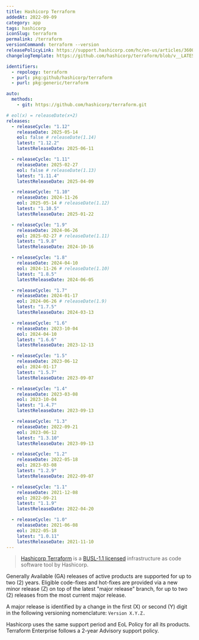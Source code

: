 ```yaml
---
title: Hashicorp Terraform
addedAt: 2022-09-09
category: app
tags: hashicorp
iconSlug: terraform
permalink: /terraform
versionCommand: terraform --version
releasePolicyLink: https://support.hashicorp.com/hc/en-us/articles/360021185113-Support-Period-and-End-of-Life-EOL-Policy
changelogTemplate: https://github.com/hashicorp/terraform/blob/v__LATEST__/CHANGELOG.md

identifiers:
  - repology: terraform
  - purl: pkg:github/hashicorp/terraform
  - purl: pkg:generic/terraform

auto:
  methods:
    - git: https://github.com/hashicorp/terraform.git

# eol(x) = releaseDate(x+2)
releases:
  - releaseCycle: "1.12"
    releaseDate: 2025-05-14
    eol: false # releaseDate(1.14)
    latest: "1.12.2"
    latestReleaseDate: 2025-06-11

  - releaseCycle: "1.11"
    releaseDate: 2025-02-27
    eol: false # releaseDate(1.13)
    latest: "1.11.4"
    latestReleaseDate: 2025-04-09

  - releaseCycle: "1.10"
    releaseDate: 2024-11-26
    eol: 2025-05-14 # releaseDate(1.12)
    latest: "1.10.5"
    latestReleaseDate: 2025-01-22

  - releaseCycle: "1.9"
    releaseDate: 2024-06-26
    eol: 2025-02-27 # releaseDate(1.11)
    latest: "1.9.8"
    latestReleaseDate: 2024-10-16

  - releaseCycle: "1.8"
    releaseDate: 2024-04-10
    eol: 2024-11-26 # releaseDate(1.10)
    latest: "1.8.5"
    latestReleaseDate: 2024-06-05

  - releaseCycle: "1.7"
    releaseDate: 2024-01-17
    eol: 2024-06-26 # releaseDate(1.9)
    latest: "1.7.5"
    latestReleaseDate: 2024-03-13

  - releaseCycle: "1.6"
    releaseDate: 2023-10-04
    eol: 2024-04-10
    latest: "1.6.6"
    latestReleaseDate: 2023-12-13

  - releaseCycle: "1.5"
    releaseDate: 2023-06-12
    eol: 2024-01-17
    latest: "1.5.7"
    latestReleaseDate: 2023-09-07

  - releaseCycle: "1.4"
    releaseDate: 2023-03-08
    eol: 2023-10-04
    latest: "1.4.7"
    latestReleaseDate: 2023-09-13

  - releaseCycle: "1.3"
    releaseDate: 2022-09-21
    eol: 2023-06-12
    latest: "1.3.10"
    latestReleaseDate: 2023-09-13

  - releaseCycle: "1.2"
    releaseDate: 2022-05-18
    eol: 2023-03-08
    latest: "1.2.9"
    latestReleaseDate: 2022-09-07

  - releaseCycle: "1.1"
    releaseDate: 2021-12-08
    eol: 2022-09-21
    latest: "1.1.9"
    latestReleaseDate: 2022-04-20

  - releaseCycle: "1.0"
    releaseDate: 2021-06-08
    eol: 2022-05-18
    latest: "1.0.11"
    latestReleaseDate: 2021-11-10
---
```


> [Hashicorp Terraform](https://www.terraform.io/) is a [BUSL-1.1 licensed](https://www.hashicorp.com/bsl)
> infrastructure as code software tool by Hashicorp.

Generally Available (GA) releases of active products are supported for up to two (2) years.
Eligible code-fixes and hot-fixes are provided via a new minor release (Z) on top of the latest
"major release" branch, for up to two (2) releases from the most current major release.

A major release is identified by a change in the first (X) or second (Y) digit in the following
versioning nomenclature: `Version X.Y.Z.`

Hashicorp uses the same support period and EoL Policy for all its products. Terraform Enterprise
follows a 2-year Advisory support policy.
